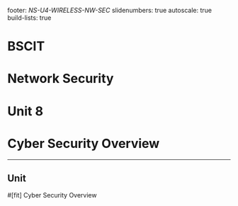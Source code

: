 footer: *NS-U4-WIRELESS-NW-SEC*
slidenumbers: true
autoscale: true
build-lists: true

# BSCIT
# Network Security
# Unit 8
# Cyber Security Overview

---
## Unit
#[fit] Cyber Security Overview
